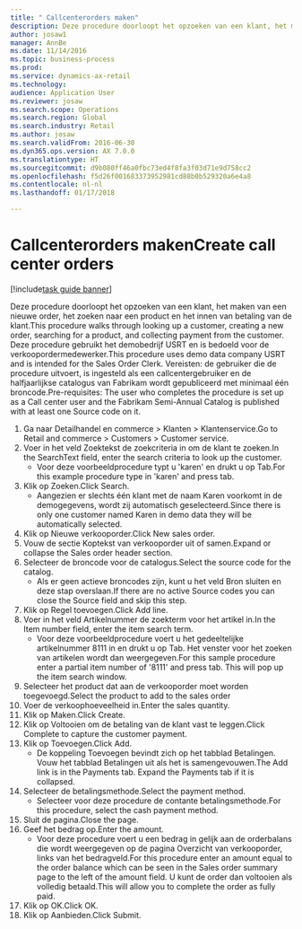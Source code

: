 ```yaml
--- 
title: " Callcenterorders maken"
description: Deze procedure doorloopt het opzoeken van een klant, het maken van een nieuwe order, het zoeken naar een product en het innen van betaling van de klant.
author: josaw1
manager: AnnBe
ms.date: 11/14/2016
ms.topic: business-process
ms.prod: 
ms.service: dynamics-ax-retail
ms.technology: 
audience: Application User
ms.reviewer: josaw
ms.search.scope: Operations
ms.search.region: Global
ms.search.industry: Retail
ms.author: josaw
ms.search.validFrom: 2016-06-30
ms.dyn365.ops.version: AX 7.0.0
ms.translationtype: HT
ms.sourcegitcommit: d9b080ff46a0fbc73ed4f8fa3f03d71e9d758cc2
ms.openlocfilehash: f5d26f001683373952981cd88b0b529320a6e4a8
ms.contentlocale: nl-nl
ms.lasthandoff: 01/17/2018

---
```

# <a name="create-call-center-orders"></a><span data-ttu-id="8246c-103"> Callcenterorders maken</span><span class="sxs-lookup"><span data-stu-id="8246c-103">Create call center orders</span></span>

[!include[task guide banner](../includes/task-guide-banner.md)]

<span data-ttu-id="8246c-104">Deze procedure doorloopt het opzoeken van een klant, het maken van een nieuwe order, het zoeken naar een product en het innen van betaling van de klant.</span><span class="sxs-lookup"><span data-stu-id="8246c-104">This procedure walks through looking up a customer, creating a new order, searching for a product, and collecting payment from the customer.</span></span> <span data-ttu-id="8246c-105">Deze procedure gebruikt het demobedrijf USRT en is bedoeld voor de verkoopordermedewerker.</span><span class="sxs-lookup"><span data-stu-id="8246c-105">This procedure uses demo data company USRT and is intended for the Sales Order Clerk.</span></span> <span data-ttu-id="8246c-106">Vereisten: de gebruiker die de procedure uitvoert, is ingesteld als een callcentergebruiker en de halfjaarlijkse catalogus van Fabrikam wordt gepubliceerd met minimaal één broncode.</span><span class="sxs-lookup"><span data-stu-id="8246c-106">Pre-requisites:  The user who completes the procedure is set up as a Call center user and the Fabrikam Semi-Annual Catalog is published with at least one Source code on it.</span></span>

1. <span data-ttu-id="8246c-107">Ga naar Detailhandel en commerce > Klanten > Klantenservice.</span><span class="sxs-lookup"><span data-stu-id="8246c-107">Go to Retail and commerce > Customers > Customer service.</span></span>
2. <span data-ttu-id="8246c-108">Voer in het veld Zoektekst de zoekcriteria in om de klant te zoeken.</span><span class="sxs-lookup"><span data-stu-id="8246c-108">In the SearchText field, enter the search criteria to look up the customer.</span></span>
    * <span data-ttu-id="8246c-109">Voor deze voorbeeldprocedure typt u 'karen' en drukt u op Tab.</span><span class="sxs-lookup"><span data-stu-id="8246c-109">For this example procedure type in 'karen' and press tab.</span></span>  
3. <span data-ttu-id="8246c-110">Klik op Zoeken.</span><span class="sxs-lookup"><span data-stu-id="8246c-110">Click Search.</span></span>
    * <span data-ttu-id="8246c-111">Aangezien er slechts één klant met de naam Karen voorkomt in de demogegevens, wordt zij automatisch geselecteerd.</span><span class="sxs-lookup"><span data-stu-id="8246c-111">Since there is only one customer named Karen in demo data they will be automatically selected.</span></span>  
4. <span data-ttu-id="8246c-112">Klik op Nieuwe verkooporder.</span><span class="sxs-lookup"><span data-stu-id="8246c-112">Click New sales order.</span></span>
5. <span data-ttu-id="8246c-113">Vouw de sectie Koptekst van verkooporder uit of samen.</span><span class="sxs-lookup"><span data-stu-id="8246c-113">Expand or collapse the Sales order header section.</span></span>
6. <span data-ttu-id="8246c-114">Selecteer de broncode voor de catalogus.</span><span class="sxs-lookup"><span data-stu-id="8246c-114">Select the source code for the catalog.</span></span>
    * <span data-ttu-id="8246c-115">Als er geen actieve broncodes zijn, kunt u het veld Bron sluiten en deze stap overslaan.</span><span class="sxs-lookup"><span data-stu-id="8246c-115">If there are no active Source codes you can close the Source field and skip this step.</span></span>  
7. <span data-ttu-id="8246c-116">Klik op Regel toevoegen.</span><span class="sxs-lookup"><span data-stu-id="8246c-116">Click Add line.</span></span>
8. <span data-ttu-id="8246c-117">Voer in het veld Artikelnummer de zoekterm voor het artikel in.</span><span class="sxs-lookup"><span data-stu-id="8246c-117">In the Item number field, enter the item search term.</span></span>
    * <span data-ttu-id="8246c-118">Voor deze voorbeeldprocedure voert u het gedeeltelijke artikelnummer 8111 in en drukt u op Tab. Het venster voor het zoeken van artikelen wordt dan weergegeven.</span><span class="sxs-lookup"><span data-stu-id="8246c-118">For this sample procedure enter a partial item number of '8111' and press tab. This will pop up the item search window.</span></span>  
9. <span data-ttu-id="8246c-119">Selecteer het product dat aan de verkooporder moet worden toegevoegd.</span><span class="sxs-lookup"><span data-stu-id="8246c-119">Select the product to add to the sales order</span></span>
10. <span data-ttu-id="8246c-120">Voer de verkoophoeveelheid in.</span><span class="sxs-lookup"><span data-stu-id="8246c-120">Enter the sales quantity.</span></span>
11. <span data-ttu-id="8246c-121">Klik op Maken.</span><span class="sxs-lookup"><span data-stu-id="8246c-121">Click Create.</span></span>
12. <span data-ttu-id="8246c-122">Klik op Voltooien om de betaling van de klant vast te leggen.</span><span class="sxs-lookup"><span data-stu-id="8246c-122">Click Complete to capture the customer payment.</span></span>
13. <span data-ttu-id="8246c-123">Klik op Toevoegen.</span><span class="sxs-lookup"><span data-stu-id="8246c-123">Click Add.</span></span>
    * <span data-ttu-id="8246c-124">De koppeling Toevoegen bevindt zich op het tabblad Betalingen. Vouw het tabblad Betalingen uit als het is samengevouwen.</span><span class="sxs-lookup"><span data-stu-id="8246c-124">The Add link is in the Payments tab. Expand the Payments tab if it is collapsed.</span></span>  
14. <span data-ttu-id="8246c-125">Selecteer de betalingsmethode.</span><span class="sxs-lookup"><span data-stu-id="8246c-125">Select the payment method.</span></span>
    * <span data-ttu-id="8246c-126">Selecteer voor deze procedure de contante betalingsmethode.</span><span class="sxs-lookup"><span data-stu-id="8246c-126">For this procedure, select the cash payment method.</span></span>  
15. <span data-ttu-id="8246c-127">Sluit de pagina.</span><span class="sxs-lookup"><span data-stu-id="8246c-127">Close the page.</span></span>
16. <span data-ttu-id="8246c-128">Geef het bedrag op.</span><span class="sxs-lookup"><span data-stu-id="8246c-128">Enter the amount.</span></span>
    * <span data-ttu-id="8246c-129">Voor deze procedure voert u een bedrag in gelijk aan de orderbalans die wordt weergegeven op de pagina Overzicht van verkooporder, links van het bedragveld.</span><span class="sxs-lookup"><span data-stu-id="8246c-129">For this procedure enter an amount equal to the order balance which can be seen in the Sales order summary page to the left of the amount field.</span></span> <span data-ttu-id="8246c-130">U kunt de order dan voltooien als volledig betaald.</span><span class="sxs-lookup"><span data-stu-id="8246c-130">This will allow you to complete the order as fully paid.</span></span>  
17. <span data-ttu-id="8246c-131">Klik op OK.</span><span class="sxs-lookup"><span data-stu-id="8246c-131">Click OK.</span></span>
18. <span data-ttu-id="8246c-132">Klik op Aanbieden.</span><span class="sxs-lookup"><span data-stu-id="8246c-132">Click Submit.</span></span>


